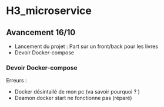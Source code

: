 # H3_microservice

## Avancement 16/10
- Lancement du projet : Part sur un front/back pour les livres
- Devoir Docker-compose

### Devoir Docker-compose
Erreurs :
- Docker désintallé de mon pc (va savoir pourquoi ? )
- Deamon docker start ne fonctionne pas (réparé)
